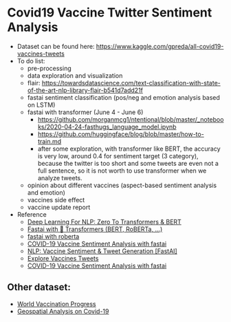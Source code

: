 # Covid19 Vaccine Twitter Sentiment Analysis
- Dataset can be found here: https://www.kaggle.com/gpreda/all-covid19-vaccines-tweets
- To do list:
  - pre-processing
  - data exploration and visualization
  - flair: https://towardsdatascience.com/text-classification-with-state-of-the-art-nlp-library-flair-b541d7add21f
  - fastai sentiment classification (pos/neg and emotion analysis based on LSTM)
  - fastai with transformer (June 4 - June 6)
    - https://github.com/morganmcg1/ntentional/blob/master/_notebooks/2020-04-24-fasthugs_language_model.ipynb
    - https://github.com/huggingface/blog/blob/master/how-to-train.md  
    - after some exploration, with transformer like BERT, the accuracy is very low, around 0.4 for sentiment target (3 category), because the twitter is too short and some tweets are even not a full sentence, so it is not worth to use transformer when we analyze tweets. 
  - opinion about different vaccines (aspect-based sentiment analysis and emotion)
  - vaccines side effect
  - vaccine update report
- Reference
  - [Deep Learning For NLP: Zero To Transformers & BERT](https://www.kaggle.com/tanulsingh077/deep-learning-for-nlp-zero-to-transformers-bert)
  - [Fastai with 🤗 Transformers (BERT, RoBERTa, ...)](https://www.kaggle.com/maroberti/fastai-with-transformers-bert-roberta)   
  - [fastai with roberta](https://www.kaggle.com/melissarajaram/roberta-fastai-huggingface-transformers/#data)
  - [COVID-19 Vaccine Sentiment Analysis with fastai](https://www.kaggle.com/twhelan/covid-19-vaccine-sentiment-analysis-with-fastai)
  - [NLP: Vaccine Sentiment & Tweet Generation [FastAI]](https://www.kaggle.com/joshuaswords/nlp-vaccine-sentiment-tweet-generation-fastai)
  - [Explore Vaccines Tweets](https://www.kaggle.com/gpreda/explore-vaccines-tweets)
  - [COVID-19 Vaccine Sentiment Analysis with fastai](https://www.kaggle.com/twhelan/covid-19-vaccine-sentiment-analysis-with-fastai)

## Other dataset:
- [World Vaccination Progress](https://www.kaggle.com/gpreda/covid-world-vaccination-progress)
- [Geospatial Analysis on Covid-19](https://www.kaggle.com/eswarchandt/geospatial-analysis-on-covid-19-day-to-day-track)
